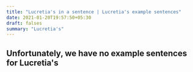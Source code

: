 ```yaml
---
title: "Lucretia's in a sentence | Lucretia's example sentences"
date: 2021-01-20T19:57:50+05:30
draft: falses
summary: "Lucretia's"
---
```

## Unfortunately, we have no example sentences for Lucretia's                 
